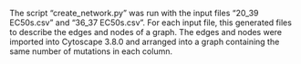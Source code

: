 The script “create_network.py” was run with the input files “20_39 EC50s.csv” and “36_37 EC50s.csv”. For each input file, this generated files to describe the edges and nodes of a graph.  The edges and nodes were imported into Cytoscape 3.8.0 and arranged into a graph containing the same number of mutations in each column.
